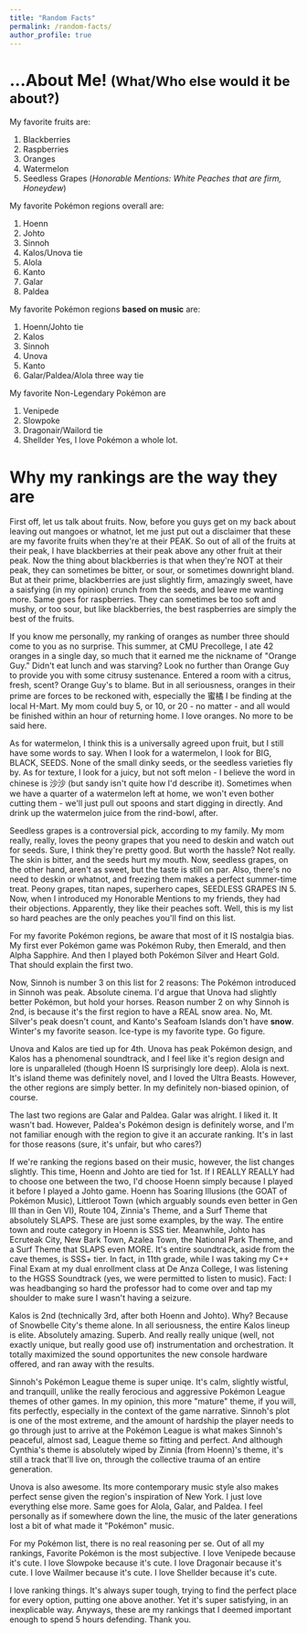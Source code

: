 ```yaml
---
title: "Random Facts"
permalink: /random-facts/
author_profile: true
---
```




...About Me! <small>(What/Who else would it be about?)</small>
=====
My favorite fruits are:
1. Blackberries
2. Raspberries
3. Oranges
4. Watermelon
5. Seedless Grapes
(*Honorable Mentions: White Peaches that are firm, Honeydew*) 


My favorite Pokémon regions overall are:
1. Hoenn
2. Johto
3. Sinnoh
4. Kalos/Unova tie
5. Alola
6. Kanto
7. Galar
8. Paldea


My favorite Pokémon regions **based on music** are:
1. Hoenn/Johto tie
2. Kalos 
3. Sinnoh
4. Unova
5. Kanto
6. Galar/Paldea/Alola three way tie


My favorite Non-Legendary Pokémon are
1. Venipede
2. Slowpoke
3. Dragonair/Wailord tie
4. Shellder
Yes, I love Pokémon a whole lot.


Why my rankings are the way they are
=====
First off, let us talk about fruits.
Now, before you guys get on my back about leaving out mangoes or whatnot, let me just put out a disclaimer that these are my favorite fruits when they're at their PEAK. So out of all of the fruits at their peak, I have blackberries at their peak above any other fruit at their peak. Now the thing about blackberries is that when they're NOT at their peak, they can sometimes be bitter, or sour, or sometimes downright bland. But at their prime, blackberries are just slightly firm, amazingly sweet, have a saisfying (in my opinion) crunch from the seeds, and leave me wanting more. Same goes for raspberries. They can sometimes be too soft and mushy, or too sour, but like blackberries, the best raspberries are simply the best of the fruits. 

If you know me personally, my ranking of oranges as number three should come to you as no surprise. This summer, at CMU Precollege, I ate 42 oranges in a single day, so much that it earned me the nickname of "Orange Guy." Didn't eat lunch and was starving? Look no further than Orange Guy to provide you with some citrusy sustenance. Entered a room with a citrus, fresh, scent? Orange Guy's to blame. But in all seriousness, oranges in their prime are forces to be reckoned with, especially the 蜜橘 I be finding at the local H-Mart. My mom could buy 5, or 10, or 20 - no matter - and all would be finished within an hour of returning home. I love oranges. No more to be said here.

As for watermelon, I think this is a universally agreed upon fruit, but I still have some words to say. When I look for a watermelon, I look for BIG, BLACK, SEEDS. None of the small dinky seeds, or the seedless varieties fly by. As for texture, I look for a juicy, but not soft melon - I believe the word in chinese is 沙沙 (but sandy isn't quite how I'd describe it). Sometimes when we have a quarter of a watermelon left at home, we won't even bother cutting them - we'll just pull out spoons and start digging in directly. And drink up the watermelon juice from the rind-bowl, after.

Seedless grapes is a controversial pick, according to my family. My mom really, really, loves the peony grapes that you need to deskin and watch out for seeds. Sure, I think they're pretty good. But worth the hassle? Not really. The skin is bitter, and the seeds hurt my mouth. Now, seedless grapes, on the other hand, aren't as sweet, but the taste is still on par. Also, there's no need to deskin or whatnot, and freezing them makes a perfect summer-time treat. Peony grapes, titan napes, superhero capes, SEEDLESS GRAPES IN 5.
Now, when I introduced my Honorable Mentions to my friends, they had their objections. Apparently, they like their peaches soft. Well, this is my list so hard peaches are the only peaches you'll find on this list.

For my favorite Pokémon regions, be aware that most of it IS nostalgia bias. My first ever Pokémon game was Pokémon Ruby, then Emerald, and then Alpha Sapphire. And then I played both Pokémon Silver and Heart Gold. That should explain the first two. 

Now, Sinnoh is number 3 on this list for 2 reasons: The Pokémon introduced in Sinnoh was peak. Absolute cinema. I'd argue that Unova had slightly better Pokémon, but hold your horses. Reason number 2 on why Sinnoh is 2nd, is because it's the first region to have a REAL snow area. No, Mt. Silver's peak doesn't count, and Kanto's Seafoam Islands don't have **snow**. Winter's my favorite season. Ice-type is my favorite type. Go figure. 

Unova and Kalos are tied up for 4th. Unova has peak Pokémon design, and Kalos has a phenomenal soundtrack, and I feel like it's region design and lore is unparalleled (though Hoenn IS surprisingly lore deep). Alola is next. It's island theme was definitely novel, and I loved the Ultra Beasts. However, the other regions are simply better. In my definitely non-biased opinion, of course. 

The last two regions are Galar and Paldea. Galar was alright. I liked it. It wasn't bad. However, Paldea's Pokémon design is definitely worse, and I'm not familiar enough with the region to give it an accurate ranking. It's in last for those reasons (sure, it's unfair, but who cares?)

If we're ranking the regions based on their music, however, the list changes slightly. This time, Hoenn and Johto are tied for 1st. If I REALLY REALLY had to choose one between the two, I'd choose Hoenn simply because I played it before I played a Johto game. Hoenn has Soaring Illusions (the GOAT of Pokémon Music), Littleroot Town (which arguably sounds even better in Gen III than in Gen VI), Route 104, Zinnia's Theme, and a Surf Theme that absolutely SLAPS. These are just some examples, by the way. The entire town and route category in Hoenn is SSS tier. Meanwhile, Johto has Ecruteak City, New Bark Town, Azalea Town, the National Park Theme, and a Surf Theme that SLAPS even MORE. It's entire soundtrack, aside from the cave themes, is SSS+ tier. In fact, in 11th grade, while I was taking my C++ Final Exam at my dual enrollment class at De Anza College, I was listening to the HGSS Soundtrack (yes, we were permitted to listen to music). Fact: I was headbanging so hard the professor had to come over and tap my shoulder to make sure I wasn't having a seizure. 

Kalos is 2nd (technically 3rd, after both Hoenn and Johto). Why? Because of Snowbelle City's theme alone. In all seriousness, the entire Kalos lineup is elite. Absolutely amazing. Superb. And really really unique (well, not exactly unique, but really good use of) instrumentation and orchestration. It totally maximized the sound opportunites the new console hardware offered, and ran away with the results.

Sinnoh's Pokémon League theme is super uniqe. It's calm, slightly wistful, and tranquill, unlike the really ferocious and aggressive Pokémon League themes of other games. In my opinion, this more "mature" theme, if you will, fits perfectly, especially in the context of the game narrative. Sinnoh's plot is one of the most extreme, and the amount of hardship the player needs to go through just to arrive at the Pokémon League is what makes Sinnoh's peaceful, almost sad, League theme so fitting and perfect. And although Cynthia's theme is absolutely wiped by Zinnia (from Hoenn)'s theme, it's still a track that'll live on, through the collective trauma of an entire generation. 

Unova is also awesome. Its more contemporary music style also makes perfect sense given the region's inspiration of New York. I just love everything else more. Same goes for Alola, Galar, and Paldea. I feel personally as if somewhere down the line, the music of the later generations lost a bit of what made it "Pokémon" music.

For my Pokémon list, there is no real reasoning per se. Out of all my rankings, Favorite Pokémon is the most subjective. I love Venipede because it's cute. I love Slowpoke because it's cute. I love Dragonair because it's cute. I love Wailmer because it's cute. I love Shellder because it's cute. 

I love ranking things. It's always super tough, trying to find the perfect place for every option, putting one above another. Yet it's super satisfying, in an inexplicable way. Anyways, these are my rankings that I deemed important enough to spend 5 hours defending. Thank you.
